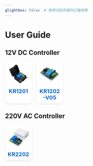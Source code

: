 ```yaml
---  
glightbox: false  # 禁用当前页面的灯箱效果  
---  
```

# User Guide

## 12V DC Controller
<!-- 页面主标题，用于展示产品列表 -->

<style>
/* 定义自适应网格布局 */
.product-list {
  display: grid;
  grid-template-columns: repeat(5, minmax(0, 1fr));
  gap: 15px;
  margin: 1rem 0;
}

.product-list a {
  display: flex;
  flex-direction: column;
  align-items: center;
  text-decoration: none;
  color: inherit;
  background-color: #ffffff;
  border-radius: 10px;
  box-shadow: 0 2px 5px rgba(0, 0, 0, 0.1);
  padding: 9px;
  transition: all 0.3s ease;
}

.product-list a:hover {
  transform: translateY(-5px);
  box-shadow: 0 5px 15px rgba(0, 0, 0, 0.2);
}

.product-list img {
  display: block;
  margin: 0 auto;
  max-width: 100%;
  height: auto;
  margin-bottom: 15px;
}

.product-list h2 {
  color: #0066cc;
  font-size: 18px;
  font-weight: bold;
  text-align: center;
  margin: 0;
  padding: 0;
}

.product-list .model-alias {
  color: #666;
  font-size: 16px;
  text-align: center;
  margin-top: 5px;
}
</style>
<!-- 结束样式定义 -->

<div class="product-list">
  <a href="../KR1201/KR1201/">
    <img src="../KR1201/主图.jpg" alt="KR1201产品图片" >
    <h2>KR1201</h2>
 
  </a>
  
  <a href="../KR1202-V05/KR1202-V05/">
    <img src="../KR1202-V05/主图.jpg" alt="KR1202-V05产品图片">
    <h2>KR1202-V05</h2>
    
  </a>

</div>
<!-- 结束网格布局 -->

## 220V AC Controller

<div class="product-list">


  <a href="../KR2202/KR2202/">
    <img src="../KR2202/主图.jpg" alt="KR2202产品图片">
    <h2>KR2202</h2>

  </a>



</div>